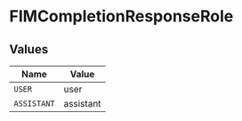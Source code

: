 # FIMCompletionResponseRole


## Values

| Name        | Value       |
| ----------- | ----------- |
| `USER`      | user        |
| `ASSISTANT` | assistant   |